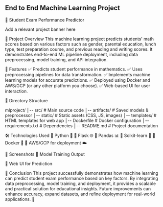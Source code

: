 ## End to End Machine Learning Project

🎯 Student Exam Performance Predictor

Add a relevant project banner here

📌 Project Overview
This machine learning project predicts students' math scores based on various factors such as gender, parental education, lunch type, test preparation course, and previous reading and writing scores. It demonstrates end-to-end ML pipeline deployment, including data preprocessing, model training, and API integration.

🚀 Features
✅ Predicts student performance in mathematics.
✅ Uses preprocessing pipelines for data transformation.
✅ Implements machine learning models for accurate predictions.
✅ Deployed using Docker and AWS/GCP (or any other platform you choose).
✅ Web-based UI for user interaction.

📁 Directory Structure

mlproject/
│-- src/                 # Main source code
│-- artifacts/           # Saved models & preprocessor
│-- static/              # Static assets (CSS, JS, images)
│-- templates/           # HTML templates for web app
│-- Dockerfile           # Docker configuration
│-- requirements.txt     # Dependencies
│-- README.md            # Project documentation

🛠️ Technologies Used
🔹 Python 🐍
🔹 Flask 🌐
🔹 Pandas 📊
🔹 Scikit-learn 🤖
🔹 Docker 🐳
🔹 AWS/GCP for deployment ☁️

📸 Screenshots
📌 Model Training Output

📌 Web UI for Prediction

🎯 Conclusion
This project successfully demonstrates how machine learning can predict student exam performance based on key factors. By integrating data preprocessing, model training, and deployment, it provides a scalable and practical solution for educational insights. Future improvements can enhance accuracy, expand datasets, and refine deployment for real-world applications. 🚀